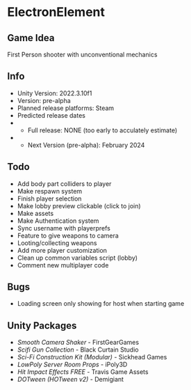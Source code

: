 # ElectronElement

## Game Idea
First Person shooter with unconventional mechanics

## Info
- Unity Version: 2022.3.10f1
- Version: pre-alpha
- Planned release platforms: Steam
- Predicted release dates
- - Full release: NONE (too early to acculately estimate)
- - Next Version (pre-alpha): February 2024

## Todo
- Add body part colliders to player
- Make respawn system
- Finish player selection
- Make lobby preview clickable (click to join)
- Make assets
- Make Authentication system
- Sync username with playerprefs
- Feature to give weapons to camera
- Looting/collecting weapons
- Add more player customization
- Clean up common variables script (lobby)
- Comment new multiplayer code

## Bugs
- Loading screen only showing for host when starting game

## Unity Packages
- *Smooth Camera Shaker* - FirstGearGames
- *Scifi Gun Collection* - Black Curtain Studio
- *Sci-Fi Construction Kit (Modular)* - Sickhead Games
- *LowPoly Server Room Props* - iPoly3D
- *Hit Impact Effects FREE* - Travis Game Assets
- *DOTween (HOTween v2)* - Demigiant
